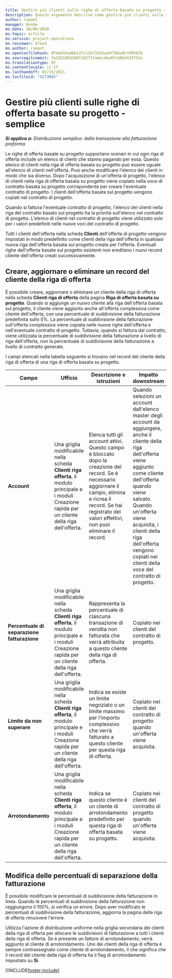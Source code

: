 ```yaml
---
title: Gestire più clienti sulle righe di offerta basate su progetto - semplice
description: Questo argomento descrive come gestire più clienti sulle righe di offerta basate su progetto.
author: rumant
manager: Annbe
ms.date: 10/06/2020
ms.topic: article
ms.service: project-operations
ms.reviewer: kfend
ms.author: rumant
ms.openlocfilehash: 0fde833ad6b13fc12b733d1aa9f3bba0cfd95b2b
ms.sourcegitcommit: fa32b1893286f20271fa4ec4be8fc68bd135f53c
ms.translationtype: HT
ms.contentlocale: it-IT
ms.lasthandoff: 02/15/2021
ms.locfileid: "5273085"
---
```

# <a name="manage-multiple-customers-on-project-based-quote-lines---lite"></a>Gestire più clienti sulle righe di offerta basate su progetto - semplice

_**Si applica a:** Distribuzione semplice: dalla transazione alla fatturazione proforma_

Le righe di offerta basate su progetto supportano scenari in cui ogni riga di offerta include un elenco di clienti che stanno pagando per essa. Questo elenco di clienti nella riga di offerta basata su progetto può essere uguale all'elenco di clienti nell'offerta. Puoi anche modificare l'elenco dei clienti in modo che sia diverso. Dopo l'acquisizione di un'offerta di progetto, l'elenco di clienti nella riga di offerta basata su progetto viene copiato nella voce di contratto basata su progetto corrispondente per creare l'eventuale contratto di progetto. I clienti dell'offerta basata sul progetto vengono copiati nel contratto di progetto.

Quando si fattura l'eventuale contratto di progetto, l'elenco dei clienti nella riga del contratto basato sul progetto ha la priorità sull'elenco nel contratto di progetto. L'elenco di clienti nel contratto di progetto viene utilizzato solo per i valori predefiniti nelle nuove voci del contratto di progetto.

Tutti i clienti dell'offerta nella scheda **Clienti** dell'offerta di progetto vengono impostati in modo predefinito come clienti della riga dell'offerta in qualsiasi nuova riga dell'offerta basata sul progetto creata per l'offerta. Eventuali righe dell'offerta basate sul progetto esistenti non ereditano i nuovi record cliente dell'offerta creati successivamente.

## <a name="create-update-or-delete-a-quote-line-customer-record"></a>Creare, aggiornare o eliminare un record del cliente della riga di offerta

È possibile creare, aggiornare o eliminare un cliente della riga di offerta nella scheda **Clienti riga di offerta** della pagina **Riga di offerta basata su progetto**. Quando si aggiunge un nuovo cliente alla riga dell'offerta basata sul progetto, il cliente viene aggiunto anche all'offerta complessiva come cliente dell'offerta, con una percentuale di suddivisione della fatturazione predefinita sullo 0%. La percentuale di suddivisione della fatturazione sull'offerta complessiva viene copiata nelle nuove righe dell'offerta e nell'eventuale contratto di progetto. Tuttavia, quando si fattura dal contratto, viene utilizzata la percentuale di suddivisione della fatturazione a livello di riga dell'offerta, non la percentuale di suddivisione della fatturazione a livello di contratto generale. 

I campi elencati nella tabella seguente si trovano nel record del cliente della riga di offerta di una riga di offerta basata su progetto.

| Campo | Ufficio | Descrizione e istruzioni | Impatto downstream |
| --- | --- | --- | --- |
| **Account** | Una griglia modificabile nella scheda **Clienti riga offerta**, il modulo principale e i moduli Creazione rapida per un cliente della riga dell'offerta. | Elenca tutti gli account attivi. Questo campo è bloccato dopo la creazione del record. Se è necessario aggiornare il campo, elimina e ricrea il record. Se hai registrato dei valori effettivi, non puoi eliminare il record. | Quando selezioni un account dall'elenco master degli account da aggiungere, anche il cliente della riga dell'offerta viene aggiunto come cliente dell'offerta quando viene salvato. Quando un'offerta viene acquisita, i clienti della riga dell'offerta vengono copiati nei clienti della voce del contratto di progetto. |
| **Percentuale di separazione fatturazione** | Una griglia modificabile nella scheda **Clienti riga offerta**, il modulo principale e i moduli Creazione rapida per un cliente della riga dell'offerta. | Rappresenta la percentuale di ciascuna transazione di vendita non fatturata che verrà attribuita a questo cliente della riga di offerta. | Copiato nei clienti del contratto di progetto. |
| **Limite da non superare** | Una griglia modificabile nella scheda **Clienti riga offerta**, il modulo principale e i moduli Creazione rapida per un cliente della riga dell'offerta. | Indica se esiste un limite negoziato o un limite massimo per l'importo complessivo che verrà fatturato a questo cliente per questa riga di offerta. | Copiato nei clienti del contratto di progetto quando un'offerta viene acquisita. |
| **Arrotondamento** | Una griglia modificabile nella scheda **Clienti riga offerta**, il modulo principale e i moduli Creazione rapida per un cliente della riga dell'offerta. | Indica se questo cliente è un cliente di arrotondamento predefinito per questa riga di offerta basata su progetto. | Copiato nei clienti del contratto di progetto quando un'offerta viene acquisita. |

## <a name="edit-billing-split-percentages"></a>Modifica delle percentuali di separazione della fatturazione

È possibile modificare le percentuali di suddivisione della fatturazione in linea. Quando le percentuali di suddivisione della fatturazione non raggiungono il 100%, si verifica un errore. Dopo aver modificato le percentuali di suddivisione della fatturazione, aggiorna la pagina della riga di offerta rimuovere l'errore.

Utilizza l'azione di distribuzione uniforme nella griglia secondaria dei clienti della riga di offerta per allocare le suddivisioni di fatturazione a tutti i clienti della riga di offerta. Se è presente un fattore di arrotondamento, verrà aggiunto al cliente di arrotondamento. Uno dei clienti della riga di offerta è sempre contrassegnato come cliente di arrotondamento, il che significa che il record del cliente della riga di offerta ha il flag di arrotondamento impostato su **Sì**. 


[!INCLUDE[footer-include](../../includes/footer-banner.md)]